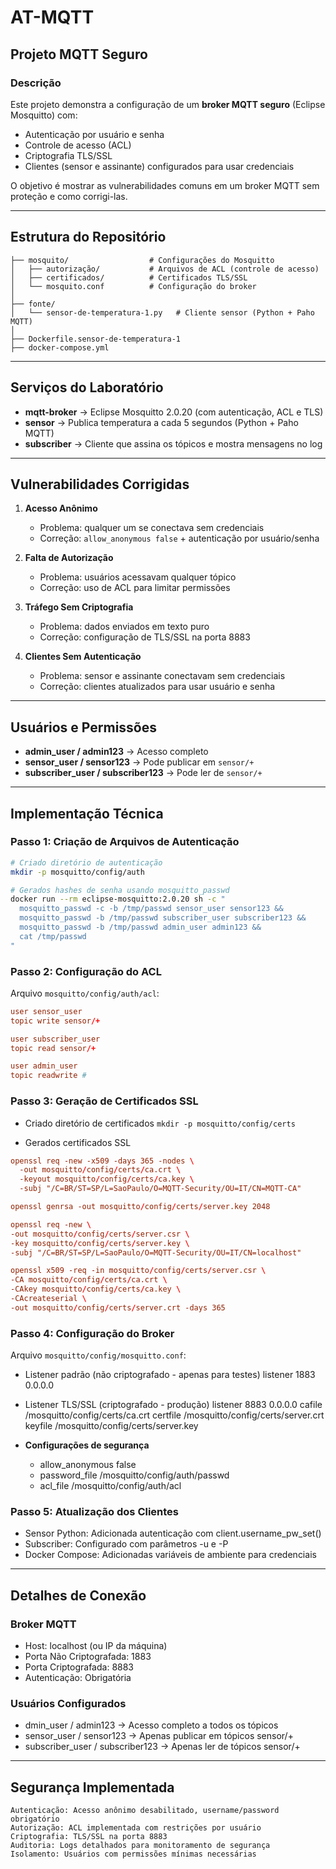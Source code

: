 # AT-MQTT

## Projeto MQTT Seguro

### Descrição
Este projeto demonstra a configuração de um **broker MQTT seguro** (Eclipse Mosquitto) com:
- Autenticação por usuário e senha  
- Controle de acesso (ACL)  
- Criptografia TLS/SSL  
- Clientes (sensor e assinante) configurados para usar credenciais  

O objetivo é mostrar as vulnerabilidades comuns em um broker MQTT sem proteção e como corrigi-las.

---

## Estrutura do Repositório
```text
├── mosquito/                  # Configurações do Mosquitto
│   ├── autorização/           # Arquivos de ACL (controle de acesso)
│   ├── certificados/          # Certificados TLS/SSL
│   └── mosquito.conf          # Configuração do broker
│
├── fonte/                     
│   └── sensor-de-temperatura-1.py   # Cliente sensor (Python + Paho MQTT)
│
├── Dockerfile.sensor-de-temperatura-1
├── docker-compose.yml
```
---

## Serviços do Laboratório
- **mqtt-broker** → Eclipse Mosquitto 2.0.20 (com autenticação, ACL e TLS)  
- **sensor** → Publica temperatura a cada 5 segundos (Python + Paho MQTT)  
- **subscriber** → Cliente que assina os tópicos e mostra mensagens no log  

---

## Vulnerabilidades Corrigidas
1. **Acesso Anônimo**  
   - Problema: qualquer um se conectava sem credenciais  
   - Correção: `allow_anonymous false` + autenticação por usuário/senha  

2. **Falta de Autorização**  
   - Problema: usuários acessavam qualquer tópico  
   - Correção: uso de ACL para limitar permissões  

3. **Tráfego Sem Criptografia**  
   - Problema: dados enviados em texto puro  
   - Correção: configuração de TLS/SSL na porta 8883  

4. **Clientes Sem Autenticação**  
   - Problema: sensor e assinante conectavam sem credenciais  
   - Correção: clientes atualizados para usar usuário e senha  

---

## Usuários e Permissões
- **admin_user / admin123** → Acesso completo  
- **sensor_user / sensor123** → Pode publicar em `sensor/+`  
- **subscriber_user / subscriber123** → Pode ler de `sensor/+`  

---

## Implementação Técnica

### Passo 1: Criação de Arquivos de Autenticação
```bash
# Criado diretório de autenticação
mkdir -p mosquitto/config/auth

# Gerados hashes de senha usando mosquitto_passwd
docker run --rm eclipse-mosquitto:2.0.20 sh -c "
  mosquitto_passwd -c -b /tmp/passwd sensor_user sensor123 &&
  mosquitto_passwd -b /tmp/passwd subscriber_user subscriber123 &&
  mosquitto_passwd -b /tmp/passwd admin_user admin123 &&
  cat /tmp/passwd
"
```
### Passo 2: Configuração do ACL
Arquivo `mosquitto/config/auth/acl`:
```conf
user sensor_user
topic write sensor/+

user subscriber_user
topic read sensor/+

user admin_user
topic readwrite #
```
### Passo 3: Geração de Certificados SSL

- Criado diretório de certificados
```mkdir -p mosquitto/config/certs ```

- Gerados certificados SSL
```conf
openssl req -new -x509 -days 365 -nodes \
  -out mosquitto/config/certs/ca.crt \
  -keyout mosquitto/config/certs/ca.key \
  -subj "/C=BR/ST=SP/L=SaoPaulo/O=MQTT-Security/OU=IT/CN=MQTT-CA"

openssl genrsa -out mosquitto/config/certs/server.key 2048

openssl req -new \
-out mosquitto/config/certs/server.csr \
-key mosquitto/config/certs/server.key \
-subj "/C=BR/ST=SP/L=SaoPaulo/O=MQTT-Security/OU=IT/CN=localhost"

openssl x509 -req -in mosquitto/config/certs/server.csr \
-CA mosquitto/config/certs/ca.crt \
-CAkey mosquitto/config/certs/ca.key \
-CAcreateserial \
-out mosquitto/config/certs/server.crt -days 365
```
### Passo 4: Configuração do Broker
Arquivo `mosquitto/config/mosquitto.conf`:

- Listener padrão (não criptografado - apenas para testes)
listener 1883 0.0.0.0

- Listener TLS/SSL (criptografado - produção)
listener 8883 0.0.0.0
cafile /mosquitto/config/certs/ca.crt
certfile /mosquitto/config/certs/server.crt
keyfile /mosquitto/config/certs/server.key

- **Configurações de segurança**
	- allow_anonymous false
	- password_file /mosquitto/config/auth/passwd
	- acl_file /mosquitto/config/auth/acl

### Passo 5: Atualização dos Clientes

- Sensor Python: Adicionada autenticação com client.username_pw_set()
- Subscriber: Configurado com parâmetros -u e -P
- Docker Compose: Adicionadas variáveis de ambiente para credenciais

---

## Detalhes de Conexão
### Broker MQTT

- Host: localhost (ou IP da máquina)
- Porta Não Criptografada: 1883
- Porta Criptografada: 8883
- Autenticação: Obrigatória

### Usuários Configurados
- dmin_user / admin123 → Acesso completo a todos os tópicos
- sensor_user / sensor123 → Apenas publicar em tópicos sensor/+
- subscriber_user / subscriber123 → Apenas ler de tópicos sensor/+

---

## Segurança Implementada
```text
Autenticação: Acesso anônimo desabilitado, username/password obrigatório
Autorização: ACL implementada com restrições por usuário
Criptografia: TLS/SSL na porta 8883
Auditoria: Logs detalhados para monitoramento de segurança
Isolamento: Usuários com permissões mínimas necessárias
```
